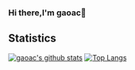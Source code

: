 ### Hi there,I'm gaoac👋

## Statistics
[![gaoac's github stats](https://github-readme-stats.vercel.app/api?username=gaoac&show_icons=true)](https://github.com/gaoac/github-readme-stats)
[![Top Langs](https://github-readme-stats.vercel.app/api/top-langs/?username=gaoac&layout=compact)](https://github.com/gaoac/github-readme-stats)

<!--
**gaoac/gaoac** is a ✨ _special_ ✨ repository because its `README.md` (this file) appears on your GitHub profile.

Here are some ideas to get you started:

- 🔭 I’m currently working on ...
- 🌱 I’m currently learning ...
- 👯 I’m looking to collaborate on ...
- 🤔 I’m looking for help with ...
- 💬 Ask me about ...
- 📫 How to reach me: ...
- 😄 Pronouns: ...
- ⚡ Fun fact: ...
-->
